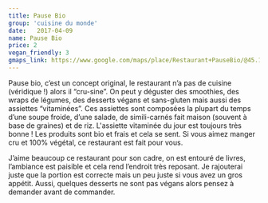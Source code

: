 ```yaml
---
title: Pause Bio
group: 'cuisine du monde'
date:   2017-04-09
name: Pause Bio
price: 2
vegan_friendly: 3
gmaps_link: https://www.google.com/maps/place/Restaurant+PauseBio/@45.1916293,5.7310884,15z/data=!4m2!3m1!1s0x0:0xba466d35baf6e3e5?sa=X&ved=0ahUKEwiMicvR1JnTAhVEChoKHdDsC30Q_BIIcTAK
---
```


Pause bio, c’est un concept original, le restaurant n’a pas de cuisine (véridique !) alors il “cru-sine”. On peut y déguster des smoothies, des wraps de légumes, des desserts végans et sans-gluten mais aussi des assiettes “vitaminées”. Ces assiettes sont composées la plupart du temps d’une soupe froide, d’une salade, de simili-carnés fait maison (souvent à base de graines) et de riz. L'assiette vitaminée du jour est toujours très bonne ! Les produits sont bio et frais et cela se sent. Si vous aimez manger cru et 100% végétal, ce restaurant est fait pour vous.

J’aime beaucoup ce restaurant pour son cadre, on est entouré de livres, l’ambiance est paisible et cela rend l’endroit très reposant. Je rajouterai juste que la portion est correcte mais un peu juste si vous avez un gros appétit. Aussi, quelques desserts ne sont pas végans alors pensez à demander avant de commander.

